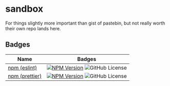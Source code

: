 # sandbox

For things slightly more important than gist of pastebin, but not really worth their own repo lands here.

## Badges

<!-- prettier-ignore -->
| Name | Badges |
| ---- | ------ |
| [npm (eslint)](https://github.com/revi/sandbox/tree/master/npm/eslint-config) | [![NPM Version](https://img.shields.io/npm/v/%40revi%2Feslint-config?logo=npm&cacheSeconds=600)](https://www.npmjs.com/package/@revi/eslint-config) ![GitHub License](https://img.shields.io/github/license/revi/sandbox?logo=apache&cacheSeconds=600) |
| [npm (prettier)](https://github.com/revi/sandbox/tree/master/npm/prettier-config) | [![NPM Version](https://img.shields.io/npm/v/%40revi%2Fprettier-config?logo=npm&cacheSeconds=600)](https://www.npmjs.com/package/@revi/prettier-config) ![GitHub License](https://img.shields.io/github/license/revi/sandbox?logo=apache&cacheSeconds=600) |
